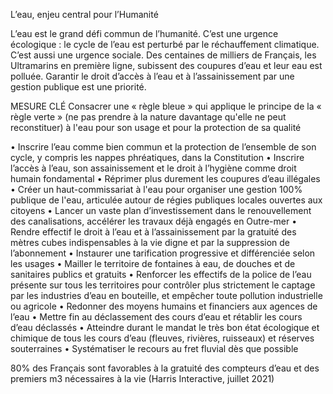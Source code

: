 L’eau, enjeu central pour l’Humanité

L’eau est le grand défi commun de l’humanité. C’est une urgence écologique : le cycle de l’eau est perturbé par le réchauffement climatique. C’est aussi une urgence sociale. Des centaines de milliers de Français, les Ultramarins en première ligne, subissent des coupures d’eau et leur eau est polluée. Garantir le droit d’accès à l’eau et à l’assainissement par une gestion publique est une priorité.

MESURE CLÉ
Consacrer une « règle bleue » qui applique le principe de la « règle verte » (ne pas prendre à la nature davantage qu'elle ne peut reconstituer) à l'eau pour son usage et pour la protection de sa qualité

• Inscrire l’eau comme bien commun et la protection de l’ensemble de son cycle, y compris les nappes phréatiques, dans la Constitution
• Inscrire l’accès à l’eau, son assainissement et le droit à l’hygiène comme droit humain fondamental
• Réprimer plus durement les coupures d’eau illégales
• Créer un haut-commissariat à l'eau pour organiser une gestion 100% publique de l'eau, articulée autour de régies publiques locales ouvertes aux citoyens
• Lancer un vaste plan d’investissement dans le renouvellement des canalisations, accélérer les travaux déjà engagés en Outre-mer
• Rendre effectif le droit à l’eau et à l’assainissement par la gratuité des mètres cubes indispensables à la vie digne et par la suppression de l’abonnement
• Instaurer une tarification progressive et différenciée selon les usages
• Mailler le territoire de fontaines à eau, de douches et de sanitaires publics et gratuits
• Renforcer les effectifs de la police de l’eau présente sur tous les territoires pour contrôler plus strictement le captage par les industries d’eau en bouteille, et empêcher toute pollution industrielle ou agricole
• Redonner des moyens humains et financiers aux agences de l’eau
• Mettre fin au déclassement des cours d’eau et rétablir les cours d’eau déclassés
• Atteindre durant le mandat le très bon état écologique et chimique de tous les cours d’eau (fleuves, rivières, ruisseaux) et réserves souterraines
• Systématiser le recours au fret fluvial dès que possible

80% des Français sont favorables à la gratuité des compteurs d’eau et des premiers m3 nécessaires à la vie (Harris Interactive, juillet 2021)